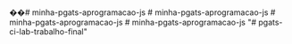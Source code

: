 ��#   m i n h a - p g a t s - a p r o g r a m a c a o - j s 
 
 #   m i n h a - p g a t s - a p r o g r a m a c a o - j s 
 
 #   m i n h a - p g a t s - a p r o g r a m a c a o - j s 
 
 #   m i n h a - p g a t s - a p r o g r a m a c a o - j s 
 
 
"# pgats-ci-lab-trabalho-final" 

